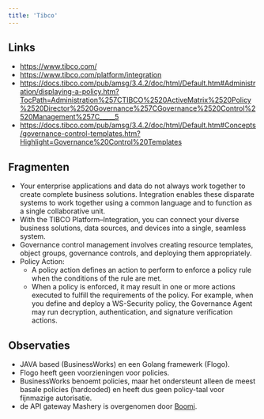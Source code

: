 ```yaml
---
title: 'Tibco'
---
```


## Links
- https://www.tibco.com/
- https://www.tibco.com/platform/integration
- https://docs.tibco.com/pub/amsg/3.4.2/doc/html/Default.htm#Administration/displaying-a-policy.htm?TocPath=Administration%257CTIBCO%2520ActiveMatrix%2520Policy%2520Director%2520Governance%257CGovernance%2520Control%2520Management%257C_____5
- https://docs.tibco.com/pub/amsg/3.4.2/doc/html/Default.htm#Concepts/governance-control-templates.htm?Highlight=Governance%20Control%20Templates

## Fragmenten
- Your enterprise applications and data do not always work together to create complete business solutions. Integration enables these disparate systems to work together using a common language and to function as a single collaborative unit.
- With the TIBCO Platform–Integration, you can connect your diverse business solutions, data sources, and devices into a single, seamless system.
- Governance control management involves creating resource templates, object groups, governance controls, and deploying them appropriately.
- Policy Action:
  - A policy action defines an action to perform to enforce a policy rule when the conditions of the rule are met.
  - When a policy is enforced, it may result in one or more actions executed to fulfill the requirements of the policy. For example, when you define and deploy a WS-Security policy, the Governance Agent may run decryption, authentication, and signature verification actions.

## Observaties
- JAVA based (BusinessWorks) en een Golang framewerk (Flogo).
- Flogo heeft geen voorzieningen voor policies.
- BusinessWorks benoemt policies, maar het ondersteunt alleen de meest basale policies (hardcoded) en heeft dus geen policy-taal voor fijnmazige autorisatie.
- de API gateway Mashery is overgenomen door [Boomi](../boomi).
